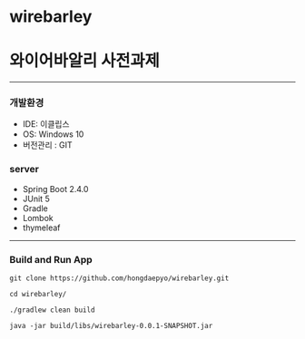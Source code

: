 # wirebarley

# 와이어바알리 사전과제
-------------
### 개발환경
- IDE: 이클립스
- OS: Windows 10
- 버전관리 : GIT

###  server
- Spring Boot 2.4.0
- JUnit 5
- Gradle
- Lombok
- thymeleaf
-------------
### Build and Run App
`git clone https://github.com/hongdaepyo/wirebarley.git`

`cd wirebarley/`

`./gradlew clean build`

`java -jar build/libs/wirebarley-0.0.1-SNAPSHOT.jar`
